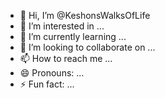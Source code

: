 - 👋 Hi, I’m @KeshonsWalksOfLife
- 👀 I’m interested in ...
- 🌱 I’m currently learning ...
- 💞️ I’m looking to collaborate on ...
- 📫 How to reach me ...
- 😄 Pronouns: ...
- ⚡ Fun fact: ...

<!---
KeshonsWalksOfLife/KeshonsWalksOfLife is a ✨ special ✨ repository because its `README.md` (this file) appears on your GitHub profile.
You can click the Preview link to take a look at your changes.
--->
